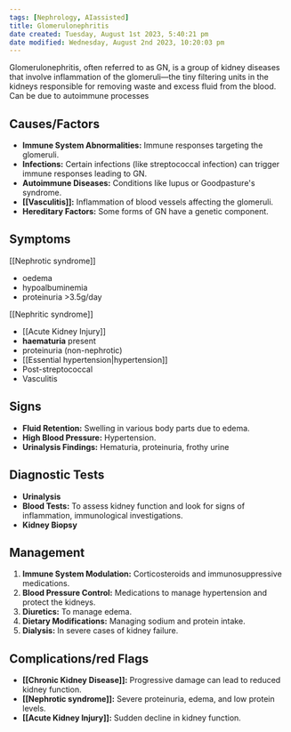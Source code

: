 ```yaml
---
tags: [Nephrology, AIassisted]
title: Glomerulonephritis
date created: Tuesday, August 1st 2023, 5:40:21 pm
date modified: Wednesday, August 2nd 2023, 10:20:03 pm
---
```



Glomerulonephritis, often referred to as GN, is a group of kidney diseases that involve inflammation of the glomeruli—the tiny filtering units in the kidneys responsible for removing waste and excess fluid from the blood. Can be due to autoimmune processes

## Causes/Factors
- **Immune System Abnormalities:** Immune responses targeting the glomeruli.
- **Infections:** Certain infections (like streptococcal infection) can trigger immune responses leading to GN.
- **Autoimmune Diseases:** Conditions like lupus or Goodpasture's syndrome.
- **[[Vasculitis]]:** Inflammation of blood vessels affecting the glomeruli.
- **Hereditary Factors:** Some forms of GN have a genetic component.

## Symptoms

[[Nephrotic syndrome]]

- oedema
- hypoalbuminemia
- proteinuria >3.5g/day

[[Nephritic syndrome]]

- [[Acute Kidney Injury]]
- **haematuria** present
- proteinuria (non-nephrotic)
- [[Essential hypertension|hypertension]]
- Post-streptococcal
- Vasculitis

## Signs

- **Fluid Retention:** Swelling in various body parts due to edema.
- **High Blood Pressure:** Hypertension.
- **Urinalysis Findings:** Hematuria, proteinuria, frothy urine

## Diagnostic Tests

- **Urinalysis**
- **Blood Tests:** To assess kidney function and look for signs of inflammation, immunological investigations.
- **Kidney Biopsy**

## Management

1. **Immune System Modulation:** Corticosteroids and immunosuppressive medications.
2. **Blood Pressure Control:** Medications to manage hypertension and protect the kidneys.
3. **Diuretics:** To manage edema.
4. **Dietary Modifications:** Managing sodium and protein intake.
5. **Dialysis:** In severe cases of kidney failure.

## Complications/red Flags

- **[[Chronic Kidney Disease]]:** Progressive damage can lead to reduced kidney function.
- **[[Nephrotic syndrome]]:** Severe proteinuria, edema, and low protein levels.
- **[[Acute Kidney Injury]]:** Sudden decline in kidney function.